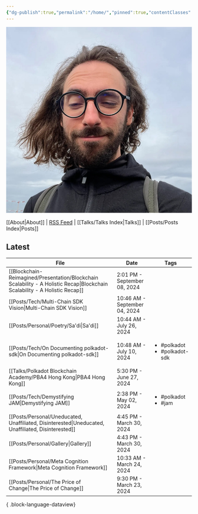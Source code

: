 ```yaml
---
{"dg-publish":true,"permalink":"/home/","pinned":true,"contentClasses":"homepage","tags":["gardenEntry"],"created":"2024-03-24T10:35:09.000+00:00","updated":"2024-09-20T10:15:47.683+01:00"}
---
```


![Screenshot 2023-11-01 at 21.21.06.jpeg|300](/img/user/resources/Screenshot%202023-11-01%20at%2021.21.06.jpeg)

[[About\|About]] | [RSS Feed](./feed.xml) | [[Talks/Talks Index\|Talks]] | [[Posts/Posts Index\|Posts]]

## Latest 
| File                                                                                                                           | Date                          | Tags                                              |
| ------------------------------------------------------------------------------------------------------------------------------ | ----------------------------- | ------------------------------------------------- |
| [[Blockchain-Reimagined/Presentation/Blockchain Scalability - A Holistic Recap\|Blockchain Scalability - A Holistic Recap]] | 2:01 PM - September 08, 2024  | <ul></ul>                                         |
| [[Posts/Tech/Multi-Chain SDK Vision\|Multi-Chain SDK Vision]]                                                               | 10:46 AM - September 04, 2024 | <ul></ul>                                         |
| [[Posts/Personal/Poetry/Sa'di\|Sa'di]]                                                                                      | 10:44 AM - July 26, 2024      | <ul></ul>                                         |
| [[Posts/Tech/On Documenting polkadot-sdk\|On Documenting polkadot-sdk]]                                                     | 10:48 AM - July 10, 2024      | <ul><li>#polkadot</li><li>#polkadot-sdk</li></ul> |
| [[Talks/Polkadot Blockchain Academy/PBA4 Hong Kong\|PBA4 Hong Kong]]                                                        | 5:30 PM - June 27, 2024       | <ul></ul>                                         |
| [[Posts/Tech/Demystifying JAM\|Demystifying JAM]]                                                                           | 2:38 PM - May 02, 2024        | <ul><li>#polkadot</li><li>#jam</li></ul>          |
| [[Posts/Personal/Uneducated, Unaffiliated, Disinterested\|Uneducated, Unaffiliated, Disinterested]]                         | 4:45 PM - March 30, 2024      | <ul></ul>                                         |
| [[Posts/Personal/Gallery\|Gallery]]                                                                                         | 4:43 PM - March 30, 2024      | <ul></ul>                                         |
| [[Posts/Personal/Meta Cognition Framework\|Meta Cognition Framework]]                                                       | 10:33 AM - March 24, 2024     | <ul></ul>                                         |
| [[Posts/Personal/The Price of Change\|The Price of Change]]                                                                 | 9:30 PM - March 23, 2024      | <ul></ul>                                         |

{ .block-language-dataview}

